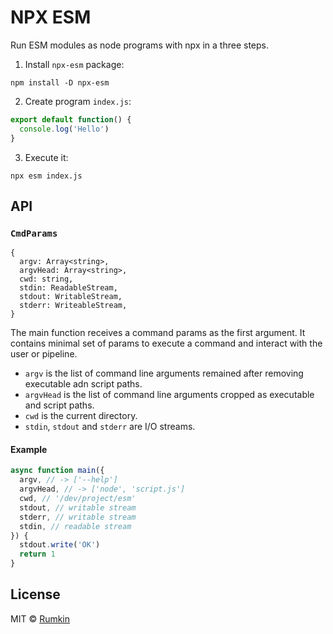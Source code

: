 # NPX ESM

Run ESM modules as node programs with npx in a three steps.

1. Install `npx-esm` package:
  ```shell
  npm install -D npx-esm
  ```
2. Create program `index.js`:
  ```js
  export default function() {
    console.log('Hello')
  }
  ```
3. Execute it:
  ```shell
  npx esm index.js
  ```

## API

### `CmdParams`
```text
{
  argv: Array<string>,
  argvHead: Array<string>,
  cwd: string,
  stdin: ReadableStream,
  stdout: WritableStream,
  stderr: WriteableStream,
}
```

The main function receives a command params as the first argument. It contains minimal set of params to execute a command and interact with the user or pipeline.

* `argv` is the list of command line arguments remained after removing executable adn script paths.
* `argvHead` is the list of command line arguments cropped as executable and script paths.
* `cwd` is the current directory.
* `stdin`, `stdout` and `stderr` are I/O streams.

#### Example
```js
async function main({
  argv, // -> ['--help']
  argvHead, // -> ['node', 'script.js']
  cwd, // '/dev/project/esm'
  stdout, // writable stream
  stderr, // writable stream
  stdin, // readable stream
}) {
  stdout.write('OK')
  return 1
}
```

## License

MIT © [Rumkin](https://rumk.in)

